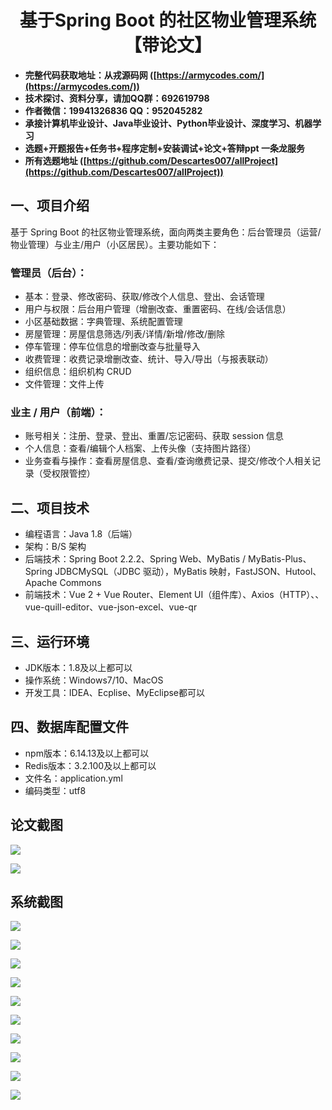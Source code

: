 ﻿<h1 align="center">基于Spring Boot 的社区物业管理系统【带论文】</h1></p>

- <b>完整代码获取地址：从戎源码网 ([https://armycodes.com/](https://armycodes.com/))</b>
- <b>技术探讨、资料分享，请加QQ群：692619798</b>
- <b>作者微信：19941326836  QQ：952045282</b>
- <b>承接计算机毕业设计、Java毕业设计、Python毕业设计、深度学习、机器学习</b>
- <b>选题+开题报告+任务书+程序定制+安装调试+论文+答辩ppt 一条龙服务</b>
- <b>所有选题地址 ([https://github.com/Descartes007/allProject](https://github.com/Descartes007/allProject)) </b>

## 一、项目介绍

基于 Spring Boot 的社区物业管理系统，面向两类主要角色：后台管理员（运营/物业管理）与业主/用户（小区居民）。主要功能如下：
### 管理员（后台）：
- 基本：登录、修改密码、获取/修改个人信息、登出、会话管理
- 用户与权限：后台用户管理（增删改查、重置密码、在线/会话信息）
- 小区基础数据：字典管理、系统配置管理
- 房屋管理：房屋信息筛选/列表/详情/新增/修改/删除
- 停车管理：停车位信息的增删改查与批量导入
- 收费管理：收费记录增删改查、统计、导入/导出（与报表联动）
- 组织信息：组织机构 CRUD
- 文件管理：文件上传
### 业主 / 用户（前端）：
- 账号相关：注册、登录、登出、重置/忘记密码、获取 session 信息
- 个人信息：查看/编辑个人档案、上传头像（支持图片路径）
- 业务查看与操作：查看房屋信息、查看/查询缴费记录、提交/修改个人相关记录（受权限管控）

## 二、项目技术

- 编程语言：Java 1.8（后端）
- 架构：B/S 架构
- 后端技术：Spring Boot 2.2.2、Spring Web、MyBatis / MyBatis-Plus、Spring JDBCMySQL（JDBC 驱动），MyBatis 映射，FastJSON、Hutool、Apache Commons
- 前端技术：Vue 2 + Vue Router、Element UI（组件库）、Axios（HTTP）、、vue-quill-editor、vue-json-excel、vue-qr


## 三、运行环境

- JDK版本：1.8及以上都可以
- 操作系统：Windows7/10、MacOS
- 开发工具：IDEA、Ecplise、MyEclipse都可以

## 四、数据库配置文件

- npm版本：6.14.13及以上都可以
- Redis版本：3.2.100及以上都可以
- 文件名：application.yml
- 编码类型：utf8

## 论文截图

![](screenshot/1.png)

![](screenshot/2.png)

## 系统截图

![](screenshot/3.png)

![](screenshot/4.png)

![](screenshot/5.png)

![](screenshot/6.png)

![](screenshot/7.png)

![](screenshot/8.png)

![](screenshot/9.png)

![](screenshot/10.png)

![](screenshot/11.png)

![](screenshot/12.png)
